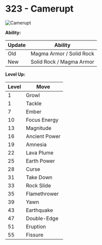 # 323 - Camerupt
![][323]

**Ability:**

Update | Ability
---    | ---
Old    | Magma Armor / Solid Rock
New    | Solid Rock / Magma Armor

**Level Up:**

Level | Move
---   | ---
  1   | Growl
  1   | Tackle
  7   | Ember
 10   | Focus Energy
 13   | Magnitude
 16   | Ancient Power
 19   | Amnesia
 22   | Lava Plume
 25   | Earth Power
 28   | Curse
 31   | Take Down
 33   | Rock Slide
 35   | Flamethrower
 39   | Yawn
 43   | Earthquake
 47   | Double-Edge
 51   | Eruption
 55   | Fissure



[323]: https://raw.githubusercontent.com/PokeAPI/sprites/master/sprites/pokemon/323.png "Camerupt"
